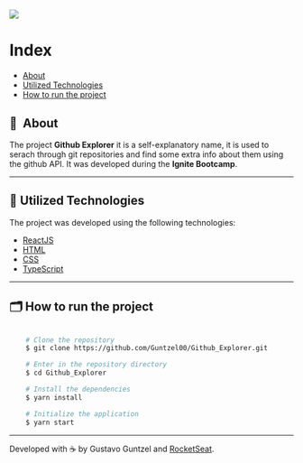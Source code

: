 <h1>
    <img src="https://user-images.githubusercontent.com/50676988/193282877-b97b7463-6e16-48d1-abaf-940312273c2d.png"
</h1>


<!-- <h3 align="center">
    <a href="https://github-explorer-guntzel.vercel.app/">Access demo</a>
<h3 > -->

# Index

- [About](#-about)
- [Utilized Technologies](#-utilized-technologies)
- [How to run the project](#-how-to-run-the-project)

## 🔖&nbsp; About

The project **Github Explorer** it is a self-explanatory name, it is used to serach through git repositories and find some extra info about them using the github API. It was developed during the **Ignite Bootcamp**.

---

## 🚀 Utilized Technologies

The project was developed using the following technologies:

- [ReactJS](https://reactjs.org)
- [HTML](https://developer.mozilla.org/en-US/docs/Web/HTML)
- [CSS](https://developer.mozilla.org/en-US/docs/Web/CSS)
- [TypeScript](https://www.typescriptlang.org/)

---

## 🗂 How to run the project

```bash

    # Clone the repository
    $ git clone https://github.com/Guntzel00/Github_Explorer.git

    # Enter in the repository directory
    $ cd Github_Explorer

    # Install the dependencies
    $ yarn install

    # Initialize the application
    $ yarn start
```

---

Developed with ☕️ by Gustavo Guntzel and <a href="https://www.rocketseat.com.br/">RocketSeat</a>.
